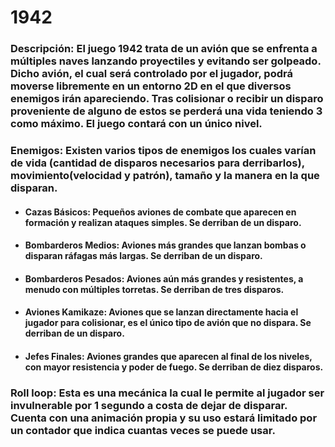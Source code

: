 # 1942

### Descripción: El juego 1942 trata de un avión que se enfrenta a múltiples naves lanzando proyectiles y evitando ser golpeado. Dicho avión, el cual será controlado por el jugador, podrá moverse libremente en un entorno 2D en el que diversos enemigos irán apareciendo. Tras colisionar o recibir un disparo proveniente de alguno de estos se perderá una vida teniendo 3 como máximo. El juego contará con un único nivel.

### Enemigos: Existen varios tipos de enemigos los cuales varían de vida (cantidad de disparos necesarios para derribarlos), movimiento(velocidad y patrón), tamaño y la manera en la que disparan.
* #### Cazas Básicos: Pequeños aviones de combate que aparecen en formación y realizan ataques simples. Se derriban de un disparo.
* #### Bombarderos Medios: Aviones más grandes que lanzan bombas o disparan ráfagas más largas. Se derriban de un disparo.
* #### Bombarderos Pesados: Aviones aún más grandes y resistentes, a menudo con múltiples torretas. Se derriban de tres disparos.
* #### Aviones Kamikaze: Aviones que se lanzan directamente hacia el jugador para colisionar, es el único tipo de avión que no dispara. Se derriban de un disparo.
* #### Jefes Finales: Aviones grandes que aparecen al final de los niveles, con mayor resistencia y poder de fuego. Se derriban de diez disparos.

### Roll loop: Esta es una mecánica la cual le permite al jugador ser invulnerable por 1 segundo a costa de dejar de disparar. Cuenta con una animación propia y su uso estará limitado por un contador que indica cuantas veces se puede usar.


